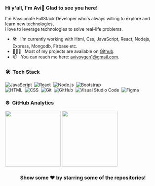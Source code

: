 ### Hi y'all, I'm Avi👋 Glad to see you here! 
<!--
**vov62/vov62** is a ✨ _special_ ✨ repository because its `README.md` (this file) appears on your GitHub profile.

Here are some ideas to get you started:

- 🔭 I’m currently working on ...
- 🌱 I’m currently learning ...
- 👯 I’m looking to collaborate on ...
- 🤔 I’m looking for help with ...
- 💬 Ask me about ...
- 📫 How to reach me: ...
- 😄 Pronouns: ...
- ⚡ Fun fact: ...
-->

 I'm Passionate FullStack Developer who's always willing to explore and learn new technologies,<br/>
 i love to leverage technologies to solve real-life problems. 

  - 🛠 &nbsp; I’m currently working with Html, Css, JavaScript, React, Nodejs, Express, Mongodb, Firbase etc.
  - 👨🏻‍💻 &nbsp; Most of my projects are available on [Github](https://github.com/vov62).
  - 📫 &nbsp; You can reach me here: avivovgen1@gmail.com.


### 🛠 &nbsp;Tech Stack

![JavaScript](https://img.shields.io/badge/-JavaScript-05122A?style=flat&logo=javascript)&nbsp;
![React](https://img.shields.io/badge/-React-05122A?style=flat&logo=react)&nbsp;
![Node.js](https://img.shields.io/badge/-Node.js-05122A?style=flat&logo=node.js)&nbsp;
![Bootstrap](https://img.shields.io/badge/-Bootstrap-05122A?style=flat&logo=bootstrap&logoColor=563D7C)\
![HTML](https://img.shields.io/badge/-HTML-05122A?style=flat&logo=HTML5)&nbsp;
![CSS](https://img.shields.io/badge/-CSS-05122A?style=flat&logo=CSS3&logoColor=1572B6)&nbsp;
![Git](https://img.shields.io/badge/-Git-05122A?style=flat&logo=git)&nbsp;
![GitHub](https://img.shields.io/badge/-GitHub-05122A?style=flat&logo=github)&nbsp;
![Visual Studio Code](https://img.shields.io/badge/-Visual%20Studio%20Code-05122A?style=flat&logo=visual-studio-code&logoColor=007ACC)&nbsp;
![Figma](https://img.shields.io/badge/-Figma-05122A?style=flat&logo=Figma)&nbsp;
<br/>

### ⚙️ &nbsp;GitHub Analytics

<p align="left">
<a href="https://github.com/vov62">
  <img height="180em" src="https://github-readme-stats-eight-theta.vercel.app/api?username=vov62&show_icons=true&theme=algolia&include_all_commits=true&count_private=true"/>
  <img height="180em" src="https://github-readme-stats-eight-theta.vercel.app/api/top-langs/?username=vov62&layout=compact&langs_count=8&theme=algolia"/>
</a>
</p>

<div align="center">

### Show some ❤️ by starring some of the repositories!

</div>

